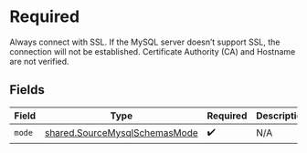 # Required

Always connect with SSL. If the MySQL server doesn’t support SSL, the connection will not be established. Certificate Authority (CA) and Hostname are not verified.


## Fields

| Field                                                                          | Type                                                                           | Required                                                                       | Description                                                                    |
| ------------------------------------------------------------------------------ | ------------------------------------------------------------------------------ | ------------------------------------------------------------------------------ | ------------------------------------------------------------------------------ |
| `mode`                                                                         | [shared.SourceMysqlSchemasMode](../../models/shared/sourcemysqlschemasmode.md) | :heavy_check_mark:                                                             | N/A                                                                            |